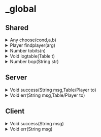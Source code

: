 # _global
## Shared
<details>
  <summary>Any choose(cond,a,b)</summary>
  
  ```lua
  Any choose(cond,a,b)
  ```
  ### Description:
  * Returns a if cond is true, else returns b.
  ### Args:
  * cond
    * The conditional you wish to evaluate.
  * a
    * The value returned if cond is true.
  * b
    * The value returned if cond is false.
  ### Example:
  ```lua
  local str=choose(5>10,"Yes","No");
  ```
  ### Output:

  ```lua
  str="No"
  ```
</details>

<details>
  <summary>Player findplayer(arg)</summary>
  
  ```lua
  Player findplayer(arg)
  ```
  ### Description:
  * Accepts a steamid or player name and returns a Player.
  ### Args:
  * arg
    * A player name or steamid.
  ### Example:
  ```lua
  local pyg=findplayer("STEAM_0:0:18578874");
  local legacy=findplayer("Legacy The Duck");
  print(pyg);
  print(legacy);
  ```
  ### Output:
  ```lua
  Player[1] pyg
  Player[2] legacy
  ```
</details>

<details>
  <summary>Number tobits(n)</summary>
  
  ```lua
  Number tobits(n)
  ```
  ### Description:
  * Accepts an Integer and returns the number of bits it contains.
  ### Args:
  * n
    * The number whose bits you wish to count.
  ### Example:
  ```lua
  local some_num=tobits(1234);
  print(some_num);
  ```
  ### Output:
  ```lua
  11
  ```
</details>


<details>
  <summary>Void logtable(Table t)</summary>
  
  ```lua
  Void logtable(Table t)
  ```
  ### Description:
  * Accepts a table and prints all of its indices, keys, and values recursively.
  ### Args:
  * Table t
    * The table you wish to display.
  ### Example:
  ```lua
  local my_table=
  {
    name="hello",
    1234,
    {
      x=123,
      y=234
    }
  };
  
  logtable(my_table);
  ```
  ### Output:
  ```lua
  {
    name = "hello",
    1 = 1234,
    2 =
    {
      x = 123,
      y = 234
    }
  }
  ```
</details>

<details>
  <summary>Number bop(String str)</summary>
  
  ```lua
  Number bop(String str)
  ```
  ### Description:
  * Performs C style bit operations on the input string.
  ### Args:
  * String s
    * The input string containing bit operations you wish to perform.
  ### Example:
  ```lua
  print(bop("1 << 2"));
  print(bop("10 >> 1"));
  print(bop("10&8"));
  ```
  ### Output:
  ```lua
  4
  5
  8
  ```
</details>

## Server

<details>
  <summary>Void success(String msg,Table/Player to)</summary>
  
  ```lua
  Void success(String msg,Table/Player to)
  ```
  ### Description:
  * Sends the message "msg" as a notification.addlegacy to "to".
  ### Args:
  * msg
    * The message you wish "to" to receive.
  * to
    * One player or a table of players that will receive your message.
  ### Example:
  ```lua
  success("Hello");
  ```
  ### Output:
  ![output](https://media.discordapp.net/attachments/638535791676620810/755939698211291136/unknown.png)
</details>


<details>
  <summary>Void err(String msg,Table/Player to)</summary>
  
  ```lua
  Void err(String msg,Table/Player to)
  ```
  ### Description:
  * Sends the error message "msg" as a notification.addlegacy to "to".
  ### Args:
  * msg
    * The message you wish "to" to receive.  
  * to
    * One player or a table of players that will receive your message.
  ### Example:
  ```lua
  err("I'm an error.");
  ```
  ### Output:
  ![output](https://media.discordapp.net/attachments/638535791676620810/755940456826798120/unknown.png)
</details>

## Client

<details>
  <summary>Void success(String msg)</summary>
  
  ```lua
  Void success(String msg)
  ```
  ### Description:
  * Sends the message "msg" as a notification.addlegacy to the localplayer.
  ### Args:
  * msg
    * The message the localplayer will receive.
  ### Example:
  ```lua
  success("Hello");
  ```
  ### Output:
  ![output](https://media.discordapp.net/attachments/638535791676620810/755939698211291136/unknown.png)
</details>


<details>
  <summary>Void err(String msg)</summary>
  
  ```lua
  Void err(String msg)
  ```
  ### Description:
  * Sends the error message "msg" as a notification.addlegacy to the localplayer.
  ### Args:
  * msg
    * The error message the localplayer will receive.
  ### Example:
  ```lua
  err("I'm an error.");
  ```
  ### Output:
  ![output](https://media.discordapp.net/attachments/638535791676620810/755940456826798120/unknown.png)
</details>
